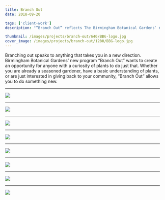```yaml
---
title: Branch Out
date: 2018-09-20

tags: ['client-work']
description: "“Branch Out” reflects The Birmingham Botanical Gardens’ mission to promote public knowledge and appreciation of plants, gardens and the environment through monthly volunteering opportunites."

thumbnail: /images/projects/branch-out/640/BBG-logo.jpg
cover_image: /images/projects/branch-out/1280/BBG-logo.jpg
---
```


Branching out speaks to anything that takes you in a new direction. Birmingham Botanical Gardens’ new program “Branch Out” wants to create an opportunity for anyone with a curiosity of plants to do just that. Whether you are already a seasoned gardener, have a basic understanding of plants, or are just interested in giving back to your community, “Branch Out” allows you to do something new.

<hr class="spacer">

![](/images/projects/branch-out/960/BBG-mood.jpg)

<hr class="spacer">

![](/images/projects/branch-out/960/BBG-logo.jpg)

<hr class="spacer">

![](/images/projects/branch-out/960/BBG-icon.jpg)

<hr class="spacer">

![](/images/projects/branch-out/960/BBG-lockup.jpg)

<hr class="spacer">

![](/images/projects/branch-out/960/BBG-color.jpg)

<hr class="spacer">

![](/images/projects/branch-out/960/BBG-type.jpg)

<hr class="spacer">

![](/images/projects/branch-out/960/BBG-map.jpg)

<hr class="spacer">

![](/images/projects/branch-out/960/BBG-brochure.jpg)
